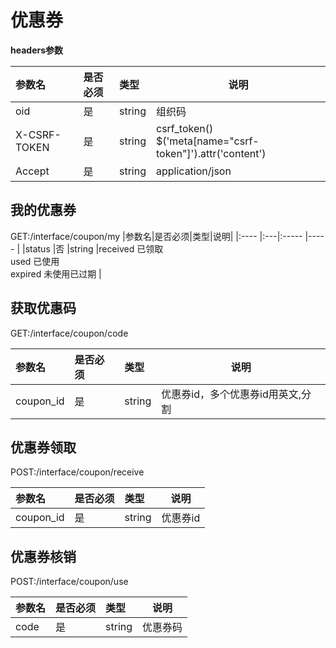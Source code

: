 # 优惠券

**headers参数**

|参数名|是否必须|类型|说明|
|:----    |:---|:----- |-----   |
|oid |是  |string |组织码   |
|X-CSRF-TOKEN|是|string|csrf_token()<br/>$('meta[name="csrf-token"]').attr('content')|
|Accept|是|string|application/json|

## 我的优惠券

GET:/interface/coupon/my
|参数名|是否必须|类型|说明|
|:----    |:---|:----- |-----   |
|status |否  |string |received 已领取<br/>used 已使用<br/>expired 未使用已过期   |

## 获取优惠码

GET:/interface/coupon/code

|参数名|是否必须|类型|说明|
|:----    |:---|:----- |-----   |
|coupon_id |是  |string |优惠券id，多个优惠券id用英文,分割   |

## 优惠券领取

POST:/interface/coupon/receive

|参数名|是否必须|类型|说明|
|:----    |:---|:----- |-----   |
|coupon_id |是  |string |优惠券id   |

## 优惠券核销

POST:/interface/coupon/use

|参数名|是否必须|类型|说明|
|:----    |:---|:----- |-----   |
|code |是  |string |优惠券码   |
